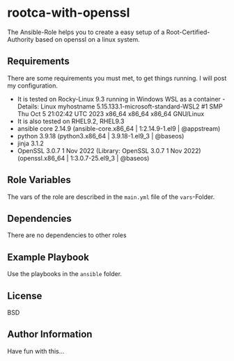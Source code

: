 rootca-with-openssl
=========

The Ansible-Role helps you to create a easy setup of a Root-Certified-Authority based on openssl on a linux system.

Requirements
------------

There are some requirements you must met, to get things running. I will post my configuration.
- It is tested on Rocky-Linux 9.3 running in Windows WSL as a container - Details: Linux myhostname 5.15.133.1-microsoft-standard-WSL2 #1 SMP Thu Oct 5 21:02:42 UTC 2023 x86_64 x86_64 x86_64 GNU/Linux
- It is also tested on RHEL9.2, RHEL9.3
- ansible core 2.14.9 (ansible-core.x86_64 | 1:2.14.9-1.el9 | @appstream)
- python 3.9.18 (python3.x86_64 | 3.9.18-1.el9_3 | @baseos)
- jinja 3.1.2
- OpenSSL 3.0.7 1 Nov 2022 (Library: OpenSSL 3.0.7 1 Nov 2022) (openssl.x86_64 | 1:3.0.7-25.el9_3 | @baseos)

Role Variables
--------------

The vars of the role are described in the `main.yml` file of the `vars`-Folder.

Dependencies
------------

There are no dependencies to other roles

Example Playbook
----------------

Use the playbooks in the `ansible` folder.

License
-------

BSD

Author Information
------------------

Have fun with this...
